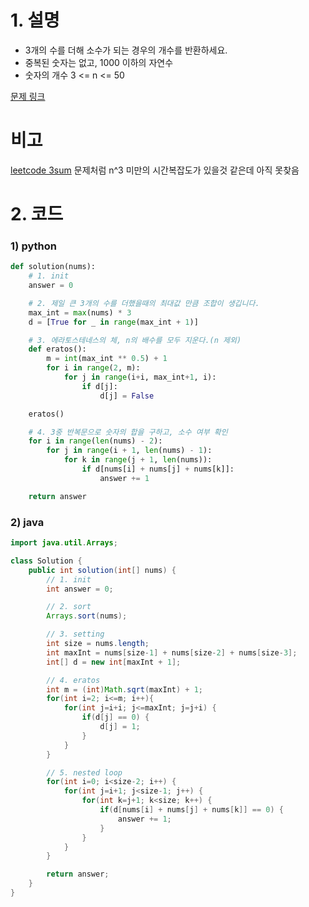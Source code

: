 # 1. 설명
- 3개의 수를 더해 소수가 되는 경우의 개수를 반환하세요.
- 중복된 숫자는 없고, 1000 이하의 자연수
- 숫자의 개수 3 <= n <= 50


[문제 링크](https://programmers.co.kr/learn/courses/30/lessons/12977)

# 비고
[leetcode 3sum](https://leetcode.com/problems/3sum/) 문제처럼 n^3 미만의 시간복잡도가 있을것 같은데 아직 못찾음 

# 2. 코드
### 1) python
```python
def solution(nums):
    # 1. init
    answer = 0

    # 2. 제일 큰 3개의 수를 더했을때의 최대값 만큼 조합이 생깁니다.
    max_int = max(nums) * 3
    d = [True for _ in range(max_int + 1)]

    # 3. 에라토스테네스의 체, n의 배수를 모두 지운다.(n 제외)
    def eratos():
        m = int(max_int ** 0.5) + 1
        for i in range(2, m):
            for j in range(i+i, max_int+1, i):
                if d[j]:
                    d[j] = False

    eratos()

    # 4. 3중 반복문으로 숫자의 합을 구하고, 소수 여부 확인
    for i in range(len(nums) - 2):
        for j in range(i + 1, len(nums) - 1):
            for k in range(j + 1, len(nums)):
                if d[nums[i] + nums[j] + nums[k]]:
                    answer += 1

    return answer
```

### 2) java
```java
import java.util.Arrays;

class Solution {
    public int solution(int[] nums) {
        // 1. init
        int answer = 0;

        // 2. sort
        Arrays.sort(nums);

        // 3. setting
        int size = nums.length;
        int maxInt = nums[size-1] + nums[size-2] + nums[size-3];
        int[] d = new int[maxInt + 1];

        // 4. eratos
        int m = (int)Math.sqrt(maxInt) + 1;
        for(int i=2; i<=m; i++){
            for(int j=i+i; j<=maxInt; j=j+i) {
                if(d[j] == 0) {
                    d[j] = 1;
                }
            }
        }

        // 5. nested loop
        for(int i=0; i<size-2; i++) {
            for(int j=i+1; j<size-1; j++) {
                for(int k=j+1; k<size; k++) {
                    if(d[nums[i] + nums[j] + nums[k]] == 0) {
                        answer += 1;
                    }
                }
            }
        }

        return answer;
    }
}
```